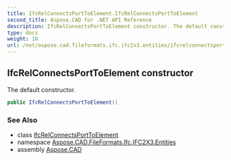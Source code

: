 ```yaml
---
title: IfcRelConnectsPortToElement.IfcRelConnectsPortToElement
second_title: Aspose.CAD for .NET API Reference
description: IfcRelConnectsPortToElement constructor. The default constructor
type: docs
weight: 10
url: /net/aspose.cad.fileformats.ifc.ifc2x3.entities/ifcrelconnectsporttoelement/ifcrelconnectsporttoelement/
---
```

## IfcRelConnectsPortToElement constructor

The default constructor.

```csharp
public IfcRelConnectsPortToElement()
```

### See Also

* class [IfcRelConnectsPortToElement](../)
* namespace [Aspose.CAD.FileFormats.Ifc.IFC2X3.Entities](../../ifcrelconnectsporttoelement/)
* assembly [Aspose.CAD](../../../)


